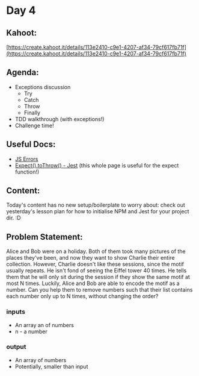 # Day 4

## Kahoot:
[https://create.kahoot.it/details/113e2410-c9e1-4207-af34-79cf617fb71f](https://create.kahoot.it/details/113e2410-c9e1-4207-af34-79cf617fb71f)

## Agenda:
- Exceptions discussion
    - Try
    - Catch
    - Throw
    - Finally
- TDD walkthrough (with exceptions!)
- Challenge time!

## Useful Docs:
- [JS Errors](https://www.w3schools.com/js/js_errors.asp)
- [Expect().toThrow() - Jest](https://jestjs.io/docs/expect#tothrowerror) (this whole page is useful for the expect function!)

## Content:

Today's content has no new setup/boilerplate to worry about: check out yesterday's lesson plan for how to initialise NPM and Jest for your project dir. :D

## Problem Statement:

Alice and Bob were on a holiday. Both of them took many pictures of the places they've been, and now they want to show Charlie their entire collection. However, Charlie doesn't like these sessions, since the motif usually repeats. He isn't fond of seeing the Eiffel tower 40 times. He tells them that he will only sit during the session if they show the same motif at most N times. Luckily, Alice and Bob are able to encode the motif as a number. Can you help them to remove numbers such that their list contains each number only up to N times, without changing the order?

### inputs
- An array an of numbers
- n - a number
### output
- An array of numbers
- Potentially, smaller than input
